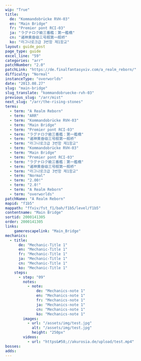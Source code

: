 ```yaml
---
wip: "True"
title:
  de: "Kommandobrücke RVH-03"
  en: "Main Bridge"
  fr: "Premier pont RCI-03"
  ja: "ラグナロク級三番艦：第一艦橋"
  cn: "诸神黄昏级三号舰第一舰桥"
  ko: "라그나로크급 3번함 제1함교"
layout: guide_post
page_type: guide
excel_line: "59"
categories: "arr"
patchNumber: "2.0"
patchLink: "https://de.finalfantasyxiv.com/a_realm_reborn/"
difficulty: "Normal"
instanceType: "overworlds"
date: "2013.08.27"
slug: "main-bridge"
slug_translate: "kommandobruecke-rvh-03"
previous_slug: "/arr/mist"
next_slug: "/arr/the-rising-stones"
terms:
  - term: "A Realm Reborn"
  - term: "ARR"
  - term: "Kommandobrücke RVH-03"
  - term: "Main Bridge"
  - term: "Premier pont RCI-03"
  - term: "ラグナロク級三番艦：第一艦橋"
  - term: "诸神黄昏级三号舰第一舰桥"
  - term: "라그나로크급 3번함 제1함교"
  - term: "Kommandobrücke RVH-03"
  - term: "Main Bridge"
  - term: "Premier pont RCI-03"
  - term: "ラグナロク級三番艦：第一艦橋"
  - term: "诸神黄昏级三号舰第一舰桥"
  - term: "라그나로크급 3번함 제1함교"
  - term: "Normal"
  - term: "2.00!"
  - term: "2.0!"
  - term: "A Realm Reborn"
  - term: "overworlds"
patchName: "A Realm Reborn"
mapid: "f1b5"
mappath: "ffxiv/fst_f1/bah/f1b5/level/f1b5"
contentname: "Main Bridge"
sortid: 2000141305
order: 2000141305
links:
    gamerescapelink: "Main_Bridge"
mechanics:
  - title:
      de: "Mechanic-Title 1"
      en: "Mechanic-Title 1"
      fr: "Mechanic-Title 1"
      ja: "Mechanic-Title 1"
      cn: "Mechanic-Title 1"
      ko: "Mechanic-Title 1"
    steps:
      - step: "09"
        notes:
          - note:
              de: "Mechanics-note 1"
              en: "Mechanics-note 1"
              fr: "Mechanics-note 1"
              ja: "Mechanics-note 1"
              cn: "Mechanics-note 1"
              ko: "Mechanics-note 1"
        images:
          - url: "/assets/img/test.jpg"
            alt: "/assets/img/test.jpg"
            height: "250px"
        videos:
          - url: "https&#58;//akurosia.de/upload/test.mp4"
bosses:
adds:
---
```

